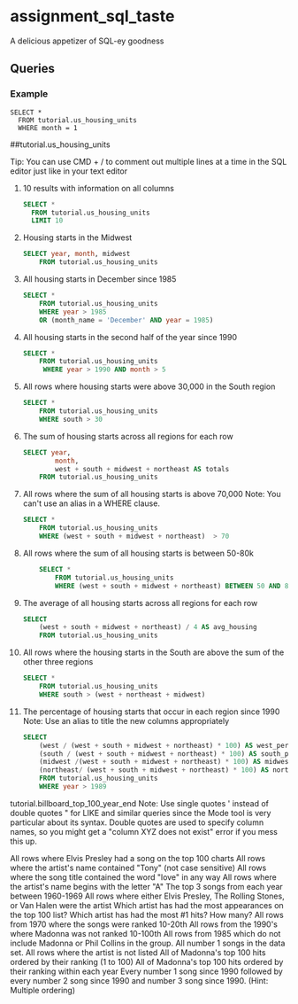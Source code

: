 # assignment\_sql_taste
A delicious appetizer of SQL-ey goodness


## Queries

### Example

```
SELECT *
  FROM tutorial.us_housing_units
  WHERE month = 1
```

##tutorial.us\_housing_units

Tip: You can use CMD + / to comment out multiple lines at a time in the SQL editor just like in your text editor

1. 10 results with information on all columns
	
	```sql
	SELECT *
	  FROM tutorial.us_housing_units
	  LIMIT 10
	```

2. Housing starts in the Midwest
	
	```sql
	SELECT year, month, midwest 
		FROM tutorial.us_housing_units
	```
3. All housing starts in December since 1985

	```sql
	SELECT * 
		FROM tutorial.us_housing_units
		WHERE year > 1985
		OR (month_name = 'December' AND year = 1985)
	```
4. All housing starts in the second half of the year since 1990

	```sql
	SELECT *
		FROM tutorial.us_housing_units 
		 WHERE year > 1990 AND month > 5
	```
5. All rows where housing starts were above 30,000 in the South region

	```sql
	SELECT *
		FROM tutorial.us_housing_units
		WHERE south > 30
	```
6. The sum of housing starts across all regions for each row

	```sql
	SELECT year,
			month,
			west + south + midwest + northeast AS totals
		FROM tutorial.us_housing_units
	```
7. All rows where the sum of all housing starts is above 70,000 Note: 	You can't use an alias in a WHERE clause.

	```sql
	SELECT *
		FROM tutorial.us_housing_units
		WHERE (west + south + midwest + northeast)  > 70
	```
8. All rows where the sum of all housing starts is between 50-80k

	```sql
		SELECT *
			FROM tutorial.us_housing_units
			WHERE (west + south + midwest + northeast) BETWEEN 50 AND 80
	```
9. The average of all housing starts across all regions for each row

	```sql 
	SELECT 
		(west + south + midwest + northeast) / 4 AS avg_housing
		FROM tutorial.us_housing_units
	```
10. All rows where the housing starts in the South are above the sum of the other three regions

	```sql
	SELECT *
		FROM tutorial.us_housing_units
		WHERE south > (west + northeast + midwest)
	```
11. The percentage of housing starts that occur in each region since 1990 Note: Use an alias to title the new columns appropriately
	
	```sql
	SELECT 
		(west / (west + south + midwest + northeast) * 100) AS west_perc,
		(south / (west + south + midwest + northeast) * 100) AS south_perc,
		(midwest /(west + south + midwest + northeast) * 100) AS midwest_perc,
		(northeast/ (west + south + midwest + northeast) * 100) AS northeast_perc
		FROM tutorial.us_housing_units
		WHERE year > 1989
	```

tutorial.billboard_top_100_year_end
Note: Use single quotes ' instead of double quotes " for LIKE and similar queries since the Mode tool is very particular about its syntax. Double quotes are used to specify column names, so you might get a "column XYZ does not exist" error if you mess this up.

All rows where Elvis Presley had a song on the top 100 charts
All rows where the artist's name contained "Tony" (not case sensitive)
All rows where the song title contained the word "love" in any way
All rows where the artist's name begins with the letter "A"
The top 3 songs from each year between 1960-1969
All rows where either Elvis Presley, The Rolling Stones, or Van Halen were the artist
Which artist has had the most appearances on the top 100 list?
Which artist has had the most #1 hits? How many?
All rows from 1970 where the songs were ranked 10-20th
All rows from the 1990's where Madonna was not ranked 10-100th
All rows from 1985 which do not include Madonna or Phil Collins in the group.
All number 1 songs in the data set.
All rows where the artist is not listed
All of Madonna's top 100 hits ordered by their ranking (1 to 100)
All of Madonna's top 100 hits ordered by their ranking within each year
Every number 1 song since 1990 followed by every number 2 song since 1990 and number 3 song since 1990. (Hint: Multiple ordering)